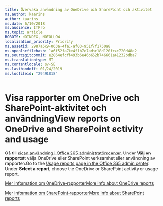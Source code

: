 ```yaml
---
title: Övervaka användning av OneDrive och SharePoint och aktivitet
ms.author: kaarins
author: kaarins
ms.date: 6/10/2018
ms.audience: ITPro
ms.topic: article
ROBOTS: NOINDEX, NOFOLLOW
localization_priority: Priority
ms.assetid: 2987a5c9-063a-4fa1-af03-951f7f1750a8
ms.openlocfilehash: 1a6f52fa70e4f1b7e7adbc18d120fcac720d48e2
ms.sourcegitcommit: e2864efcfb493b6e46b662b746661a61232bdba7
ms.translationtype: MT
ms.contentlocale: sv-SE
ms.lasthandoff: 01/24/2019
ms.locfileid: "29491818"
---
```

# <a name="view-reports-on-onedrive-and-sharepoint-activity-and-usage"></a><span data-ttu-id="88246-102">Visa rapporter om OneDrive och SharePoint-aktivitet och användning</span><span class="sxs-lookup"><span data-stu-id="88246-102">View reports on OneDrive and SharePoint activity and usage</span></span>

<span data-ttu-id="88246-p101">Gå till [sidan användning i Office 365 administratörscenter](https://admin.microsoft.com/AdminPortal/Home). Under **Välj en rapport**att välja OneDrive eller SharePoint verksamhet eller användning av rapporten.</span><span class="sxs-lookup"><span data-stu-id="88246-p101">Go to the [Usage reports page in the Office 365 admin center](https://admin.microsoft.com/AdminPortal/Home). Under **Select a report**, choose the OneDrive or SharePoint activity or usage report.</span></span> 
  
[<span data-ttu-id="88246-105">Mer information om OneDrive-rapporter</span><span class="sxs-lookup"><span data-stu-id="88246-105">More info about OneDrive reports</span></span>](https://go.microsoft.com/fwlink/?linkid=875239)
  
[<span data-ttu-id="88246-106">Mer information om SharePoint-rapporter</span><span class="sxs-lookup"><span data-stu-id="88246-106">More info about SharePoint reports</span></span>](https://go.microsoft.com/fwlink/?linkid=875240)
  

